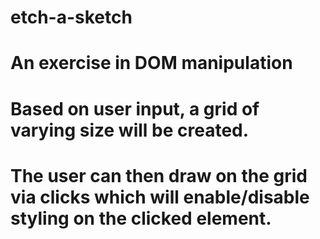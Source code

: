 # etch-a-sketch
# 
# An exercise in DOM manipulation
# 
# Based on user input, a grid of varying size will be created.
# The user can then draw on the grid via clicks which will enable/disable styling on the clicked element.
